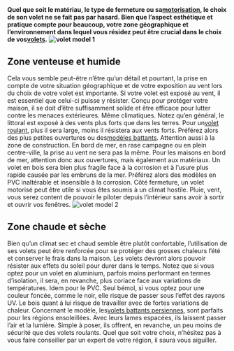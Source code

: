 ##
**Quel que soit le matériau, le type de fermeture ou sa**[**motorisation**](https://www.lapeyre.fr/motorisations-CCN0168)**, le choix de son volet ne se fait pas par hasard. Bien que l’aspect esthétique et pratique compte pour beaucoup, votre zone géographique et l’environnement dans lequel vous résidez peut être crucial dans le choix de vos**[**volets**](https://www.lapeyre.fr/volets-CCN0042)**.**
**![volet model 1](http://www.lapeyre.fr/img/contrib/3297e75410a01043/201310229-min.jpg)**
##  Zone venteuse et humide
Cela vous semble peut-être n’être qu’un détail et pourtant, la prise en compte de votre situation géographique et de votre exposition au vent lors du choix de votre volet est importante. Si votre volet est exposé au vent, il est essentiel que celui-ci puisse y résister. Conçu pour protéger votre maison, il se doit d’être suffisamment solide et être efficace pour lutter contre les menaces extérieures. Même climatiques.
Notez qu’en général, le littoral est exposé à des vents plus forts que dans les terres. Pour un[volet roulant](http://www.lapeyre.fr/fenetres-CCU0003/volets-CCN0042/volets-roulants-CCN0164), plus il sera large, moins il résistera aux vents forts. Préférez alors des plus petites ouvertures ou des[modèles battants](http://www.lapeyre.fr/fenetres-CCU0003/volets-CCN0042/volets-battants-CCN0163).
Attention aussi à la zone de construction. En bord de mer, en rase campagne ou en plein centre-ville, la prise au vent ne sera pas la même. Pour les maisons en bord de mer, attention donc aux ouvertures, mais également aux matériaux. Un volet en bois sera bien plus fragile face à la corrosion et à l’usure plus rapide causée par les embruns de la mer. Préférez alors des modèles en PVC inaltérable et insensible à la corrosion.
Côté fermeture, un volet motorisé peut être utile si vous êtes soumis à un climat hostile. Pluie, vent, vous serez content de pouvoir le piloter depuis l’intérieur sans avoir à sortir et ouvrir vos fenêtres.
![volet model 2](http://www.lapeyre.fr/img/contrib/3297e75410a0104c/201310426-min.jpg)
##  Zone chaude et sèche
Bien qu’un climat sec et chaud semble être plutôt confortable, l’utilisation de ses volets peut être renforcée pour se protéger des grosses chaleurs l’été et conserver le frais dans la maison. Les v­­olets devront alors pouvoir résister aux effets du soleil pour durer dans le temps.
Notez que si vous optez pour un volet en aluminium, parfois moins performant en termes d’isolation, il sera, en revanche, plus coriace face aux variations de températures. Idem pour le PVC. Seul bémol, si vous optez pour une couleur foncée, comme le noir, elle risque de passer sous l’effet des rayons UV. Le bois quant à lui risque de travailler avec de fortes variations de chaleur.
Concernant le modèle, les[volets battants persiennes](http://www.lapeyre.fr/fenetres-CCU0003/volets-CCN0042/persiennes-CCN0165), sont parfaits pour les régions ensoleillées. Avec leurs lames espacées, ils laissent passer l’air et la lumière. Simple à poser, ils offrent, en revanche, un peu moins de sécurité que des volets roulants. Quel que soit votre choix, n’hésitez pas à vous faire conseiller par un expert de votre région, il saura vous aiguiller.